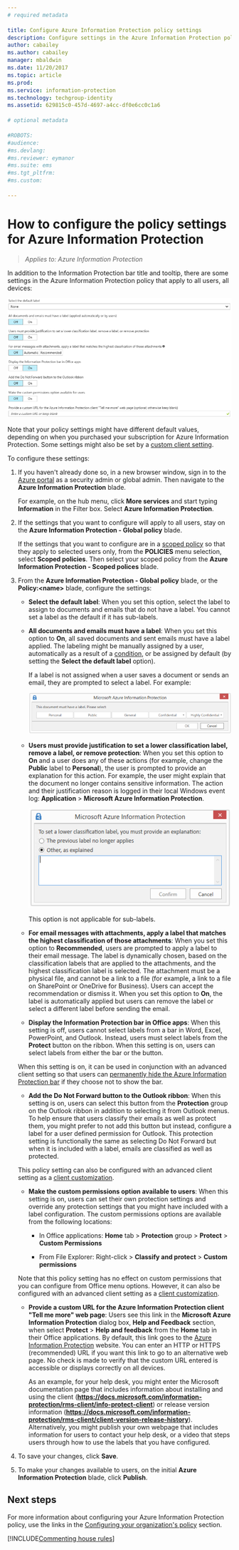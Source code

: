 ```yaml
---
# required metadata

title: Configure Azure Information Protection policy settings
description: Configure settings in the Azure Information Protection policy that apply to all users, all devices.
author: cabailey
ms.author: cabailey
manager: mbaldwin
ms.date: 11/20/2017
ms.topic: article
ms.prod:
ms.service: information-protection
ms.technology: techgroup-identity
ms.assetid: 629815c0-457d-4697-a4cc-df0e6cc0c1a6

# optional metadata

#ROBOTS:
#audience:
#ms.devlang:
#ms.reviewer: eymanor
#ms.suite: ems
#ms.tgt_pltfrm:
#ms.custom:

---
```


# How to configure the policy settings for Azure Information Protection

>*Applies to: Azure Information Protection*

In addition to the Information Protection bar title and tooltip, there are some settings in the Azure Information Protection policy that apply to all users, all devices:

![Azure Information Protection policy global settings](../media/info-protect-policy-default-settingsv3.png)

Note that your policy settings might have different default values, depending on when you purchased your subscription for Azure Information Protection. Some settings might also be set by a [custom client setting](../rms-client/client-admin-guide-cusotmizations.md).

To configure these settings:

1. If you haven't already done so, in a new browser window, sign in to the [Azure portal](https://portal.azure.com) as a security admin or global admin. Then navigate to the **Azure Information Protection** blade. 
    
    For example, on the hub menu, click **More services** and start typing **Information** in the Filter box. Select **Azure Information Protection**.

2. If the settings that you want to configure will apply to all users, stay on the **Azure Information Protection - Global policy** blade.
    
    If the settings that you want to configure are in a [scoped policy](configure-policy-scope.md) so that they apply to selected users only, from the **POLICIES** menu selection, select **Scoped policies**. Then select your scoped policy from the **Azure Information Protection - Scoped polices** blade.

3. From the **Azure Information Protection - Global policy** blade, or the **Policy:\<name>** blade, configure the settings:
    
    - **Select the default label**: When you set this option, select the label to assign to documents and emails that do not have a label. You cannot set a label as the default if it has sub-labels. 
        
    - **All documents and emails must have a label**: When you set this option to **On**, all saved documents and sent emails must have a label applied. The labeling might be manually assigned by a user, automatically as a result of a [condition](configure-policy-classification.md), or be assigned by default (by setting the **Select the default label** option).
        
        If a label is not assigned when a user saves a document or sends an email, they are prompted to select a label. For example:
        
        ![Azure Information Protection prompt if labeling is enforced](../media/info-protect-enforce-labelv2.png)
        
    - **Users must provide justification to set a lower classification label, remove a label, or remove protection**: When you set this option to **On** and a user does any of these actions (for example, change the **Public** label to **Personal**), the user is prompted to provide an explanation for this action. For example, the user might explain that the document no longer contains sensitive information. The action and their justification reason is logged in their local Windows event log: **Application** > **Microsoft Azure Information Protection**.  
        
        ![Azure Information Protection prompt if new classification is lower](../media/info-protect-lower-justification.png)
        
        This option is not applicable for sub-labels.
        
    - **For email messages with attachments, apply a label that matches the highest classification of those attachments**: When you set this option to **Recommended**, users are prompted to apply a label to their email message. The label is dynamically chosen, based on the classification labels that are applied to the attachments, and the highest classification label is selected. The attachment must be a physical file, and cannot be a link to a file (for example, a link to a file on SharePoint or OneDrive for Business). Users can accept the recommendation or dismiss it. When you set this option to **On**, the label is automatically applied but users can remove the label or select a different label before sending the email.  
    
    - **Display the Information Protection bar in Office apps**: When this setting is off, users cannot select labels from a bar in Word, Excel, PowerPoint, and Outlook. Instead, users must select labels from the **Protect** button on the ribbon. When this setting is on, users can select labels from either the bar or the button.
    
    When this setting is on, it can be used in conjunction with an advanced client setting so that users can [permanently hide the Azure Information Protection bar](../rms-client/client-admin-guide-customizations.md#permanently-hide-the-azure-information-protection-bar) if they choose not to show the bar. 
    
    - **Add the Do Not Forward button to the Outlook ribbon**: When this setting is on, users can select this button from the **Protection** group on the Outlook ribbon in addition to selecting it from Outlook menus. To help ensure that users classify their emails as well as protect them, you might prefer to not add this button but instead, configure a label for a user defined permission for Outlook. This protection setting is functionally the same as selecting Do Not Forward but when it is included with a label, emails are classified as well as protected.
    
    This policy setting can also be configured with an advanced client setting as a [client customization](../rms-client/client-admin-guide-customizations.md#hide-or-show-the-do-not-forward-button-in-outlook).
    
    - **Make the custom permissions option available to users**: When this setting is on, users can set their own protection settings and override any protection settings that you might have included with a label configuration. The custom permissions options are available from the following locations:
        
        - In Office applications: **Home** tab > **Protection** group > **Protect** > **Custom Permissions**
        
        - From File Explorer: Right-click > **Classify and protect** > **Custom permissions**
    
    Note that this policy setting has no effect on custom permissions that you can configure from Office menu options. However, it can also be configured with an advanced client setting as a [client customization](../rms-client/client-admin-guide-customizations#make-the-custom-permissions-options-avaialble-or-unavailable-to-users ).
    
    - **Provide a custom URL for the Azure Information Protection client "Tell me more" web page**: Users see this link in the **Microsoft Azure Information Protection** dialog box, **Help and Feedback** section, when select **Protect** > **Help and feedback** from the **Home** tab in their Office applications. By default, this link goes to the [Azure Information Protection](https://www.microsoft.com/cloud-platform/azure-information-protection) website. You can enter an HTTP or HTTPS (recommended) URL if you want this link to go to an alternative web page. No check is made to verify that the custom URL entered is accessible or displays correctly on all devices.
        
        As an example, for your help desk, you might enter the Microsoft documentation page that includes information about installing and using the client (**https://docs.microsoft.com/information-protection/rms-client/info-protect-client**) or release version information (**https://docs.microsoft.com/information-protection/rms-client/client-version-release-history**). Alternatively, you might publish your own webpage that includes information for users to contact your help desk, or a video that steps users through how to use the labels that you have configured.

3. To save your changes, click **Save**.

4. To make your changes available to users, on the initial **Azure Information Protection** blade, click **Publish**.

## Next steps

For more information about configuring your Azure Information Protection policy, use the links in the [Configuring your organization's policy](configure-policy.md#configuring-your-organizations-policy) section.  

[!INCLUDE[Commenting house rules](../includes/houserules.md)]
